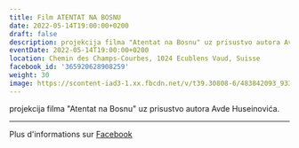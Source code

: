 ```yaml
---
title: Film ATENTAT NA BOSNU
date: 2022-05-14T19:00:00+0200
draft: false
description: projekcija filma "Atentat na Bosnu" uz prisustvo autora Avde Huseinovića.
eventDate: 2022-05-14T19:00:00+0200
location: Chemin des Champs-Courbes, 1024 Ecublens Vaud, Suisse
facebook_id: '365920628908259'
weight: 30
image: https://scontent-iad3-1.xx.fbcdn.net/v/t39.30808-6/483842093_9330013443761058_8599832410174975788_n.jpg?_nc_cat=104&ccb=1-7&_nc_sid=9e60e4&_nc_ohc=kuUR1fTATmoQ7kNvwHy5uhA&_nc_oc=AdmHI_XjTcKYNm-RyuIBp8-NBxaPguF4tMRympAGrcjE4enMnwNKOfsMFvsLhbE-xVc&_nc_zt=23&_nc_ht=scontent-iad3-1.xx&edm=ABTKTjYEAAAA&_nc_gid=4lIcs_DbgSy91hK3AIlT8Q&oh=00_AfWCBsgfOl8fSScDJwbWh5cIajCvCyhSUKu6TUk9qPrr9Q&oe=68A31853
---
```


projekcija filma "Atentat na Bosnu" uz prisustvo autora Avde Huseinovića.

---

Plus d'informations sur [Facebook](https://facebook.com/events/365920628908259)